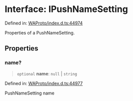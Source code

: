 # Interface: IPushNameSetting

Defined in: [WAProto/index.d.ts:44974](https://github.com/Fokusdotid/Baileys/blob/c2e37a764497a58082d1525ba2f083f341e3eefa/WAProto/index.d.ts#L44974)

Properties of a PushNameSetting.

## Properties

### name?

> `optional` **name**: `null` \| `string`

Defined in: [WAProto/index.d.ts:44977](https://github.com/Fokusdotid/Baileys/blob/c2e37a764497a58082d1525ba2f083f341e3eefa/WAProto/index.d.ts#L44977)

PushNameSetting name
